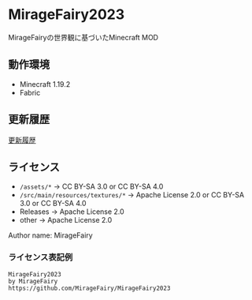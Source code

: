 # MirageFairy2023

MirageFairyの世界観に基づいたMinecraft MOD

## 動作環境

- Minecraft 1.19.2
- Fabric

## 更新履歴

[更新履歴](CHANGELOG.md)

## ライセンス

- `/assets/*` → CC BY-SA 3.0 or CC BY-SA 4.0
- `/src/main/resources/textures/*` → Apache License 2.0 or CC BY-SA 3.0 or CC BY-SA 4.0
- Releases → Apache License 2.0
- other → Apache License 2.0

Author name: MirageFairy

### ライセンス表記例

```
MirageFairy2023
by MirageFairy
https://github.com/MirageFairy/MirageFairy2023
```
